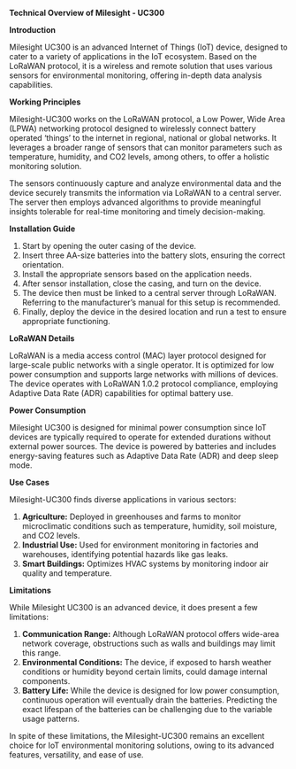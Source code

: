 **Technical Overview of Milesight - UC300**

**Introduction**

Milesight UC300 is an advanced Internet of Things (IoT) device, designed to cater to a variety of applications in the IoT ecosystem. Based on the LoRaWAN protocol, it is a wireless and remote solution that uses various sensors for environmental monitoring, offering in-depth data analysis capabilities.

**Working Principles**

Milesight-UC300 works on the LoRaWAN protocol, a Low Power, Wide Area (LPWA) networking protocol designed to wirelessly connect battery operated ‘things’ to the internet in regional, national or global networks. It leverages a broader range of sensors that can monitor parameters such as temperature, humidity, and CO2 levels, among others, to offer a holistic monitoring solution.

The sensors continuously capture and analyze environmental data and the device securely transmits the information via LoRaWAN to a central server. The server then employs advanced algorithms to provide meaningful insights tolerable for real-time monitoring and timely decision-making.

**Installation Guide**

1. Start by opening the outer casing of the device.
2. Insert three AA-size batteries into the battery slots, ensuring the correct orientation.
3. Install the appropriate sensors based on the application needs.
4. After sensor installation, close the casing, and turn on the device.
5. The device then must be linked to a central server through LoRaWAN. Referring to the manufacturer’s manual for this setup is recommended.
6. Finally, deploy the device in the desired location and run a test to ensure appropriate functioning.

**LoRaWAN Details**

LoRaWAN is a media access control (MAC) layer protocol designed for large-scale public networks with a single operator. It is optimized for low power consumption and supports large networks with millions of devices. The device operates with LoRaWAN 1.0.2 protocol compliance, employing Adaptive Data Rate (ADR) capabilities for optimal battery use.

**Power Consumption**

Milesight UC300 is designed for minimal power consumption since IoT devices are typically required to operate for extended durations without external power sources. The device is powered by batteries and includes energy-saving features such as Adaptive Data Rate (ADR) and deep sleep mode.

**Use Cases**

Milesight-UC300 finds diverse applications in various sectors:

1. **Agriculture:** Deployed in greenhouses and farms to monitor microclimatic conditions such as temperature, humidity, soil moisture, and CO2 levels.
2. **Industrial Use:** Used for environment monitoring in factories and warehouses, identifying potential hazards like gas leaks.
3. **Smart Buildings:** Optimizes HVAC systems by monitoring indoor air quality and temperature.

**Limitations**

While Milesight UC300 is an advanced device, it does present a few limitations:

1. **Communication Range:** Although LoRaWAN protocol offers wide-area network coverage, obstructions such as walls and buildings may limit this range.
2. **Environmental Conditions:** The device, if exposed to harsh weather conditions or humidity beyond certain limits, could damage internal components.
3. **Battery Life:** While the device is designed for low power consumption, continuous operation will eventually drain the batteries. Predicting the exact lifespan of the batteries can be challenging due to the variable usage patterns.

In spite of these limitations, the Milesight-UC300 remains an excellent choice for IoT environmental monitoring solutions, owing to its advanced features, versatility, and ease of use.